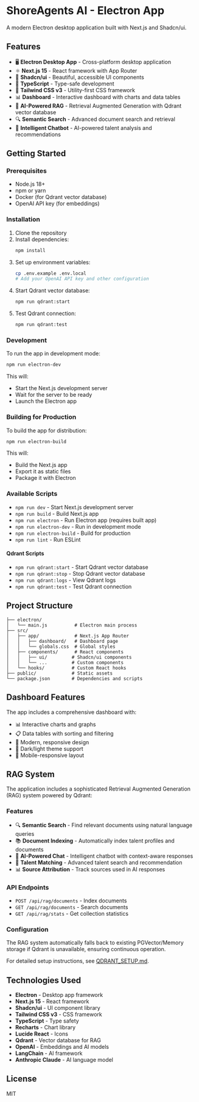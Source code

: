 # ShoreAgents AI - Electron App

A modern Electron desktop application built with Next.js and Shadcn/ui.

## Features

- 🖥️ **Electron Desktop App** - Cross-platform desktop application
- ⚛️ **Next.js 15** - React framework with App Router
- 🎨 **Shadcn/ui** - Beautiful, accessible UI components
- 🎯 **TypeScript** - Type-safe development
- 🎨 **Tailwind CSS v3** - Utility-first CSS framework
- 📊 **Dashboard** - Interactive dashboard with charts and data tables
- 🤖 **AI-Powered RAG** - Retrieval Augmented Generation with Qdrant vector database
- 🔍 **Semantic Search** - Advanced document search and retrieval
- 💬 **Intelligent Chatbot** - AI-powered talent analysis and recommendations

## Getting Started

### Prerequisites

- Node.js 18+ 
- npm or yarn
- Docker (for Qdrant vector database)
- OpenAI API key (for embeddings)

### Installation

1. Clone the repository
2. Install dependencies:
   ```bash
   npm install
   ```
3. Set up environment variables:
   ```bash
   cp .env.example .env.local
   # Add your OpenAI API key and other configuration
   ```
4. Start Qdrant vector database:
   ```bash
   npm run qdrant:start
   ```
5. Test Qdrant connection:
   ```bash
   npm run qdrant:test
   ```

### Development

To run the app in development mode:

```bash
npm run electron-dev
```

This will:
- Start the Next.js development server
- Wait for the server to be ready
- Launch the Electron app

### Building for Production

To build the app for distribution:

```bash
npm run electron-build
```

This will:
- Build the Next.js app
- Export it as static files
- Package it with Electron

### Available Scripts

- `npm run dev` - Start Next.js development server
- `npm run build` - Build Next.js app
- `npm run electron` - Run Electron app (requires built app)
- `npm run electron-dev` - Run in development mode
- `npm run electron-build` - Build for production
- `npm run lint` - Run ESLint

#### Qdrant Scripts

- `npm run qdrant:start` - Start Qdrant vector database
- `npm run qdrant:stop` - Stop Qdrant vector database
- `npm run qdrant:logs` - View Qdrant logs
- `npm run qdrant:test` - Test Qdrant connection

## Project Structure

```
├── electron/
│   └── main.js          # Electron main process
├── src/
│   ├── app/             # Next.js App Router
│   │   ├── dashboard/   # Dashboard page
│   │   └── globals.css  # Global styles
│   ├── components/      # React components
│   │   ├── ui/         # Shadcn/ui components
│   │   └── ...         # Custom components
│   └── hooks/          # Custom React hooks
├── public/             # Static assets
└── package.json        # Dependencies and scripts
```

## Dashboard Features

The app includes a comprehensive dashboard with:

- 📊 Interactive charts and graphs
- 📋 Data tables with sorting and filtering
- 🎨 Modern, responsive design
- 🌙 Dark/light theme support
- 📱 Mobile-responsive layout

## RAG System

The application includes a sophisticated Retrieval Augmented Generation (RAG) system powered by Qdrant:

### Features

- 🔍 **Semantic Search** - Find relevant documents using natural language queries
- 📚 **Document Indexing** - Automatically index talent profiles and documents
- 🤖 **AI-Powered Chat** - Intelligent chatbot with context-aware responses
- 🎯 **Talent Matching** - Advanced talent search and recommendation
- 📊 **Source Attribution** - Track sources used in AI responses

### API Endpoints

- `POST /api/rag/documents` - Index documents
- `GET /api/rag/documents` - Search documents
- `GET /api/rag/stats` - Get collection statistics

### Configuration

The RAG system automatically falls back to existing PGVector/Memory storage if Qdrant is unavailable, ensuring continuous operation.

For detailed setup instructions, see [QDRANT_SETUP.md](documents/QDRANT_SETUP.md).

## Technologies Used

- **Electron** - Desktop app framework
- **Next.js 15** - React framework
- **Shadcn/ui** - UI component library
- **Tailwind CSS v3** - CSS framework
- **TypeScript** - Type safety
- **Recharts** - Chart library
- **Lucide React** - Icons
- **Qdrant** - Vector database for RAG
- **OpenAI** - Embeddings and AI models
- **LangChain** - AI framework
- **Anthropic Claude** - AI language model

## License

MIT
